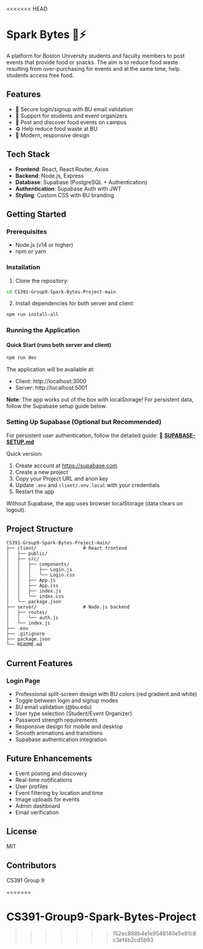<<<<<<< HEAD
# Spark Bytes 🍕⚡

A platform for Boston University students and faculty members to post events that provide food or snacks. The aim is to reduce food waste resulting from over-purchasing for events and at the same time, help students access free food.

## Features

- 🔐 Secure login/signup with BU email validation
- 👥 Support for students and event organizers
- 🍔 Post and discover food events on campus
- ♻️ Help reduce food waste at BU
- 📱 Modern, responsive design

## Tech Stack

- **Frontend**: React, React Router, Axios
- **Backend**: Node.js, Express
- **Database**: Supabase (PostgreSQL + Authentication)
- **Authentication**: Supabase Auth with JWT
- **Styling**: Custom CSS with BU branding

## Getting Started

### Prerequisites

- Node.js (v14 or higher)
- npm or yarn

### Installation

1. Clone the repository:
```bash
cd CS391-Group9-Spark-Bytes-Project-main
```

2. Install dependencies for both server and client:
```bash
npm run install-all
```

### Running the Application

#### Quick Start (runs both server and client)
```bash
npm run dev
```

The application will be available at:
- Client: http://localhost:3000
- Server: http://localhost:5001

**Note**: The app works out of the box with localStorage! For persistent data, follow the Supabase setup guide below.

### Setting Up Supabase (Optional but Recommended)

For persistent user authentication, follow the detailed guide:
📖 **[SUPABASE-SETUP.md](./SUPABASE-SETUP.md)**

Quick version:
1. Create account at https://supabase.com
2. Create a new project
3. Copy your Project URL and anon key
4. Update `.env` and `client/.env.local` with your credentials
5. Restart the app

Without Supabase, the app uses browser localStorage (data clears on logout).

## Project Structure

```
CS391-Group9-Spark-Bytes-Project-main/
├── client/                 # React frontend
│   ├── public/
│   ├── src/
│   │   ├── components/
│   │   │   ├── Login.js
│   │   │   └── Login.css
│   │   ├── App.js
│   │   ├── App.css
│   │   ├── index.js
│   │   └── index.css
│   └── package.json
├── server/                 # Node.js backend
│   ├── routes/
│   │   └── auth.js
│   └── index.js
├── .env
├── .gitignore
├── package.json
└── README.md
```

## Current Features

### Login Page
- Professional split-screen design with BU colors (red gradient and white)
- Toggle between login and signup modes
- BU email validation (@bu.edu)
- User type selection (Student/Event Organizer)
- Password strength requirements
- Responsive design for mobile and desktop
- Smooth animations and transitions
- Supabase authentication integration

## Future Enhancements

- Event posting and discovery
- Real-time notifications
- User profiles
- Event filtering by location and time
- Image uploads for events
- Admin dashboard
- Email verification

## License

MIT

## Contributors

CS391 Group 9


=======
# CS391-Group9-Spark-Bytes-Project
>>>>>>> 152ec868b4e1e9548140e5e91c8c3ef4b2cd5b93
